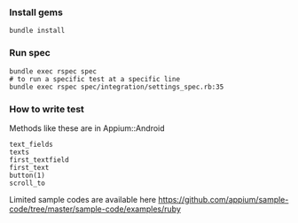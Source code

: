 ### Install gems
```
bundle install
```

### Run spec
```
bundle exec rspec spec
# to run a specific test at a specific line
bundle exec rspec spec/integration/settings_spec.rb:35
```

### How to write test
Methods like these are in Appium::Android
```
text_fields
texts
first_textfield
first_text
button(1)
scroll_to
```

Limited sample codes are available here https://github.com/appium/sample-code/tree/master/sample-code/examples/ruby

